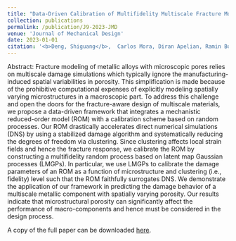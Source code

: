 ```yaml
---
title: "Data-Driven Calibration of Multifidelity Multiscale Fracture Models via Latent Map Gaussian Process"
collection: publications
permalink: /publication/J9-2023-JMD
venue: 'Journal of Mechanical Design'
date: 2023-01-01
citation: '<b>Deng, Shiguang</b>,  Carlos Mora, Diran Apelian, Ramin Bostanabad. "Data-Driven Calibration of Multifidelity Multiscale Fracture Models Via Latent Map Gaussian Process." <i>Journal of Mechanical Design</i> (2023), 145(1): 011705.' 
---
```

Abstract: Fracture modeling of metallic alloys with microscopic pores relies on multiscale damage simulations which typically ignore the manufacturing-induced spatial variabilities in porosity. This simplification is made because of the prohibitive computational expenses of explicitly modeling spatially varying microstructures in a macroscopic part. To address this challenge and open the doors for the fracture-aware design of multiscale materials, we propose a data-driven framework that integrates a mechanistic reduced-order model (ROM) with a calibration scheme based on random processes. Our ROM drastically accelerates direct numerical simulations (DNS) by using a stabilized damage algorithm and systematically reducing the degrees of freedom via clustering. Since clustering affects local strain fields and hence the fracture response, we calibrate the ROM by constructing a multifidelity random process based on latent map Gaussian processes (LMGPs). In particular, we use LMGPs to calibrate the damage parameters of an ROM as a function of microstructure and clustering (i.e., fidelity) level such that the ROM faithfully surrogates DNS. We demonstrate the application of our framework in predicting the damage behavior of a multiscale metallic component with spatially varying porosity. Our results indicate that microstructural porosity can significantly affect the performance of macro-components and hence must be considered in the design process. 

A copy of the full paper can be downloaded [here](/files/J9-2023-JMD.pdf).